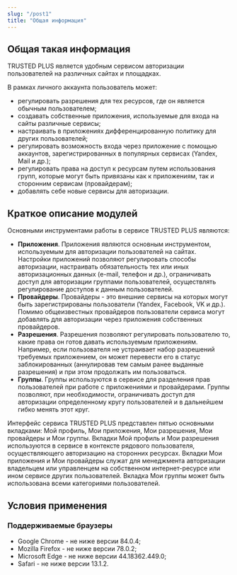 ```yaml
---
slug: "/post1"
title: "Общая информация"
---
```


## Общая такая информация

TRUSTED PLUS является удобным сервисом авторизации пользователей на различных сайтах и площадках.

В рамках личного аккаунта пользователь может: 
- регулировать разрешения для тех ресурсов, где он является обычным пользователем;
- создавать собственные приложения, используемые для входа на сайты различные сервисы;
- настраивать в приложениях дифференцированную политику для других пользователей;
- регулировать возможность входа  через приложение  с помощью аккаунтов, зарегистрированных в популярных сервисах  (Yandex, Mail и др.);
- регулировать права на доступ к ресурсам путем использования групп, которые могут быть привязаны как к приложениям, так и сторонним сервисам (провайдерам);
- добавлять себе новые сервисы для авторизации.

## Краткое описание модулей

Основными инструментами работы в сервисе TRUSTED PLUS являются:

- **Приложения**. Приложения являются основным инструментом, используемым для авторизации пользователей на сайтах. Настройки приложений позволяют регулировать способы авторизации, настраивать обязательность тех или иных авторизационных данных (e-mail, телефон и др.), ограничивать доступ для авторизации группами пользователей, осуществлять регулирование доступов к данным пользователей.
- **Провайдеры**. Провайдеры - это внешние сервисы на которых могут быть зарегистрированы пользователи (Yandex, Facebook, VK и др.). Помимо общеизвестных провайдеров пользователи сервиса могут добавлять для авторизации через приложения собственных провайдеров.
- **Разрешения**. Разрешения позволяют регулировать пользователю то, какие права он готов давать используемым приложениям. Например, если пользователя не устраивает набор разрешений требуемых приложением, он может перевести его в статус заблокированных (аннулировав тем самым ранее выданные разрешения) и при этом продолжать им пользоваться.
- **Группы**. Группы используются в сервисе для разделения прав пользователей при работе с приложениями и провайдерами. Группы позволяют, при необходимости, ограничивать доступ для авторизации определенному кругу пользователей и в дальнейшем гибко менять этот круг. 

Интерфейс сервиса TRUSTED PLUS представлен пятью основными вкладками: Мой профиль, Мои приложения, Мои разрешения, Мои провайдеры и Мои группы.
Вкладки Мой профиль и Мои разрешения используются в сервисе в контексте рядового пользователя, осуществляющего авторизацию на сторонних ресурсах. Вкладки Мои приложения и Мои провайдеры служат для менеджмента авторизации владельцем или управленцем на собственном интернет-ресурсе или ином сервисе других пользователей. Вкладка Мои группы может быть использована всеми категориями пользователей.

## Условия применения

### Поддерживаемые браузеры 
- Google Chrome - не ниже версии 84.0.4;
- Mozilla Firefox  - не ниже версии 78.0.2;
- Microsoft Edge - не ниже версии 44.18362.449.0;
- Safari - не ниже версии 13.1.2. 

